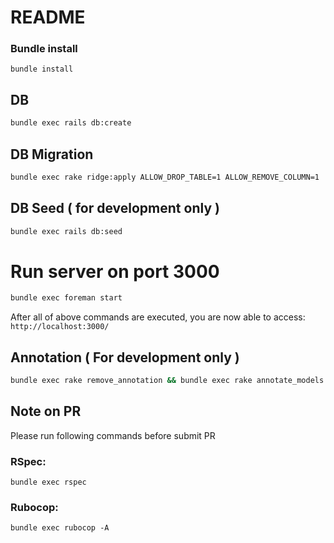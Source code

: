 # README

### Bundle install

```
bundle install
```

## DB

```bash
bundle exec rails db:create
```

## DB Migration

```bash
bundle exec rake ridge:apply ALLOW_DROP_TABLE=1 ALLOW_REMOVE_COLUMN=1
```

## DB Seed ( for development only )

```bash
bundle exec rails db:seed
```

# Run server on port 3000

```bash
bundle exec foreman start
```

After all of above commands are executed, you are now able to access: `http://localhost:3000/`

## Annotation ( For development only )

```bash
bundle exec rake remove_annotation && bundle exec rake annotate_models
```

## Note on PR

Please run following commands before submit PR

### RSpec:

```
bundle exec rspec
```

### Rubocop:

```
bundle exec rubocop -A
```
